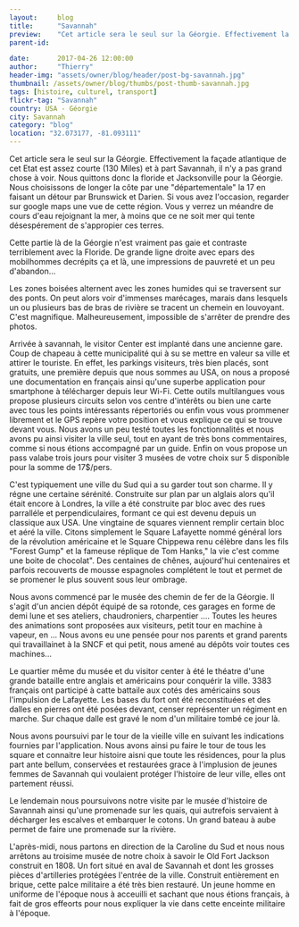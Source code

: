 ```yaml
---
layout:     blog
title:      "Savannah"
preview:    "Cet article sera le seul sur la Géorgie. Effectivement la façade atlantique de cet Etat est assez courte (130 Miles) et à part Savannah... "
parent-id:  

date:       2017-04-26 12:00:00
author:     "Thierry"
header-img: "assets/owner/blog/header/post-bg-savannah.jpg"
thumbnail: /assets/owner/blog/thumbs/post-thumb-savannah.jpg
tags: [histoire, culturel, transport]
flickr-tag: "Savannah"
country: USA - Géorgie
city: Savannah
category: "blog"
location: "32.073177, -81.093111"
---
```



Cet article sera le seul sur la Géorgie. Effectivement la façade atlantique de cet Etat est assez courte (130 Miles) et à part Savannah, il n'y a pas grand chose à voir. Nous quittons donc la floride et Jacksonville pour la Géorgie. Nous choisissons de longer la côte par une "départementale" la 17 en faisant un détour par Brunswick et Darien. Si vous avez l'occasion, regarder sur google maps une vue de cette région. Vous y verrez un méandre de cours d'eau rejoignant la mer, à moins que ce ne soit mer qui tente désespérement de s'appropier ces terres. 

Cette partie là de la Géorgie n'est vraiment pas gaie et contraste terriblement avec la Floride. De grande ligne droite avec epars des mobilhommes decrépits ça et là, une impressions de pauvreté et un peu d'abandon... 

Les zones boisées alternent avec les zones humides qui se traversent sur des ponts. On peut alors voir d'immenses marécages, marais dans lesquels un ou plusieurs bas de bras de rivière se tracent un chemein en louvoyant. C'est magnifique. Malheureusement, impossible de s'arrêter de prendre des photos.

Arrivée à savannah, le visitor Center est implanté dans une ancienne gare. Coup de chapeau à cette municipalité qui à su se mettre en valeur sa ville et attirer le touriste. En effet, les parkings visiteurs, très bien placés, sont gratuits, une première depuis que nous sommes au USA, on nous a proposé une documentation en français ainsi qu'une superbe application pour smartphone à télécharger depuis leur Wi-Fi. Cette outils multilangues vous propose plusieurs circuits selon vos centre d'intérêts ou bien une carte avec tous les points intéressants répertoriés ou enfin vous vous prommener librement et le GPS repère votre position et vous explique ce qui se trouve devant vous. Nous avons un peu testé toutes les fonctionnalités et nous avons pu ainsi visiter la ville seul, tout en ayant de très bons commentaires, comme si nous étions accompagné par un guide. Enfin on vous propose un pass valabe trois jours pour visiter 3 musées de votre choix sur 5 disponible pour la somme de 17$/pers.

C'est typiquement une ville du Sud qui a su garder tout son charme. Il y régne une certaine sérénité. Construite sur plan par un alglais alors qu'il était encore à Londres, la ville a été construite par bloc avec des rues parralléle et perpendiculaires, formant ce qui est devenu depuis un classique aux USA. Une vingtaine de squares viennent remplir certain bloc et aéré la ville. Citons simplement le Square Lafayette nommé général lors de la révolution américaine et le Square  Chippewa renu célèbre dans les fils "Forest Gump" et la fameuse réplique de Tom Hanks," la vie c'est comme une boite de chocolat". Des centaines de chênes, aujourd'hui centenaires et parfois recouverts de mousse espagnoles complétent le tout et permet de se promener le plus souvent sous leur ombrage.

Nous avons commencé par le musée des chemin de fer de la Géorgie. Il s'agit d'un ancien dépôt équipé de sa rotonde, ces garages en forme de demi lune et ses ateliers, chaudroniers, charpentier .... Toutes les heures des animations sont proposées aux visiteurs, petit tour en machine à vapeur, en ... Nous avons eu une pensée pour nos parents et grand parents qui travaillainet à la SNCF et qui petit, nous amené au dépôts voir toutes ces machines...

Le quartier même du musée et du visitor center à été le théatre d'une grande bataille entre anglais et américains pour conquérir la ville. 3383 français ont participé à catte battaile aux cotés des américains sous l'impulsion de Lafayette. Les bases du fort ont été reconstituées et des dalles en pierres ont été posées devant, censer représenter un régiment en marche. Sur chaque dalle est gravé le nom d'un militaire tombé ce jour là.

Nous avons poursuivi par le tour de la vieille ville en suivant les indications fournies par l'application. Nous avons ainsi pu faire le tour de tous les square et connaitre leur histoire aisni que toute les résidences, pour la plus part ante bellum, conservées et restaurées grace à l'implusion de jeunes femmes de Savannah qui voulaient protéger l'histoire de leur ville, elles ont partement réussi. 

Le lendemain nous poursuivons notre visite par le musée d'histoire de Savannah ainsi qu'une promenade sur les quais, qui autrefois servaient à décharger les escalves et embarquer le cotons. Un grand bateau à aube permet de faire une promenade sur la rivière.

L'après-midi, nous partons en direction de la Caroline du Sud et nous nous arrêtons au troisime musée de notre choix à savoir le Old Fort Jackson construit en 1808. Un fort situé en aval de Savannah et dont les grosses pièces d'artilleries protégées l'entrée de la ville. Construit entièrement en brique, cette palce militaire a été très bien restauré. Un jeune homme en uniforme de l'époque nous à acceuilli et sachant que nous étions français, à fait de gros effeorts pour nous expliquer la vie dans cette enceinte militaire à l'époque. 

